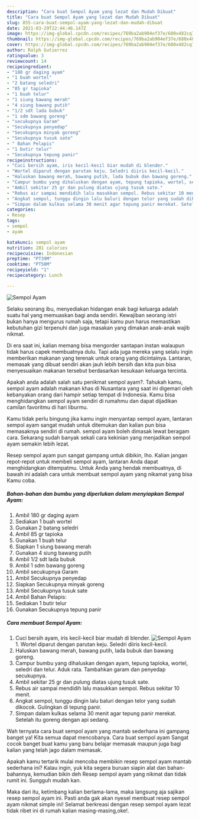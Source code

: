 ```yaml
---
description: "Cara buat Sempol Ayam yang lezat dan Mudah Dibuat"
title: "Cara buat Sempol Ayam yang lezat dan Mudah Dibuat"
slug: 855-cara-buat-sempol-ayam-yang-lezat-dan-mudah-dibuat
date: 2021-03-29T22:44:46.147Z
image: https://img-global.cpcdn.com/recipes/769ba2ab904ef37e/680x482cq70/sempol-ayam-foto-resep-utama.jpg
thumbnail: https://img-global.cpcdn.com/recipes/769ba2ab904ef37e/680x482cq70/sempol-ayam-foto-resep-utama.jpg
cover: https://img-global.cpcdn.com/recipes/769ba2ab904ef37e/680x482cq70/sempol-ayam-foto-resep-utama.jpg
author: Ralph Gutierrez
ratingvalue: 3
reviewcount: 14
recipeingredient:
- "180 gr daging ayam"
- "1 buah wortel"
- "2 batang seledri"
- "85 gr tapioka"
- "1 buah telur"
- "1 siung bawang merah"
- "4 siung bawang putih"
- "1/2 sdt lada bubuk"
- "1 sdm bawang goreng"
- "secukupnya Garam"
- "Secukupnya penyedap"
- "Secukupnya minyak goreng"
- "Secukupnya tusuk sate"
- " Bahan Pelapis"
- "1 butir telur"
- "Secukupnya tepung panir"
recipeinstructions:
- "Cuci bersih ayam, iris kecil-kecil biar mudah di blender."
- "Wortel diparut dengan parutan keju. Seledri diiris kecil-kecil."
- "Haluskan bawang merah, bawang putih, lada bubuk dan bawang goreng."
- "Campur bumbu yang dihaluskan dengan ayam, tepung tapioka, wortel, seledri dan telur. Aduk rata. Tambahkan garam dan penyedap secukupnya."
- "Ambil sekitar 25 gr dan pulung diatas ujung tusuk sate."
- "Rebus air sampai mendidih lalu masukkan sempol. Rebus sekitar 10 menit."
- "Angkat sempol, tunggu dingin lalu baluri dengan telor yang sudah dikocok. Gulingkan di tepung panir."
- "Simpan dalam kulkas selama 30 menit agar tepung panir merekat. Setelah itu goreng dengan api sedang."
categories:
- Resep
tags:
- sempol
- ayam

katakunci: sempol ayam 
nutrition: 281 calories
recipecuisine: Indonesian
preptime: "PT39M"
cooktime: "PT50M"
recipeyield: "1"
recipecategory: Lunch

---
```



![Sempol Ayam](https://img-global.cpcdn.com/recipes/769ba2ab904ef37e/680x482cq70/sempol-ayam-foto-resep-utama.jpg)

Selaku seorang ibu, menyediakan hidangan enak bagi keluarga adalah suatu hal yang memuaskan bagi anda sendiri. Kewajiban seorang istri bukan hanya mengurus rumah saja, tetapi kamu pun harus memastikan kebutuhan gizi terpenuhi dan juga masakan yang dimakan anak-anak wajib nikmat.

Di era  saat ini, kalian memang bisa mengorder santapan instan walaupun tidak harus capek membuatnya dulu. Tapi ada juga mereka yang selalu ingin memberikan makanan yang terenak untuk orang yang dicintainya. Lantaran, memasak yang dibuat sendiri akan jauh lebih bersih dan kita pun bisa menyesuaikan makanan tersebut berdasarkan kesukaan keluarga tercinta. 



Apakah anda adalah salah satu penikmat sempol ayam?. Tahukah kamu, sempol ayam adalah makanan khas di Nusantara yang saat ini digemari oleh kebanyakan orang dari hampir setiap tempat di Indonesia. Kamu bisa menghidangkan sempol ayam sendiri di rumahmu dan dapat dijadikan camilan favoritmu di hari liburmu.

Kamu tidak perlu bingung jika kamu ingin menyantap sempol ayam, lantaran sempol ayam sangat mudah untuk ditemukan dan kalian pun bisa memasaknya sendiri di rumah. sempol ayam boleh dimasak lewat beragam cara. Sekarang sudah banyak sekali cara kekinian yang menjadikan sempol ayam semakin lebih lezat.

Resep sempol ayam pun sangat gampang untuk dibikin, lho. Kalian jangan repot-repot untuk membeli sempol ayam, lantaran Anda dapat menghidangkan ditempatmu. Untuk Anda yang hendak membuatnya, di bawah ini adalah cara untuk membuat sempol ayam yang nikamat yang bisa Kamu coba.

<!--inarticleads1-->

##### Bahan-bahan dan bumbu yang diperlukan dalam menyiapkan Sempol Ayam:

1. Ambil 180 gr daging ayam
1. Sediakan 1 buah wortel
1. Gunakan 2 batang seledri
1. Ambil 85 gr tapioka
1. Gunakan 1 buah telur
1. Siapkan 1 siung bawang merah
1. Gunakan 4 siung bawang putih
1. Ambil 1/2 sdt lada bubuk
1. Ambil 1 sdm bawang goreng
1. Ambil secukupnya Garam
1. Ambil Secukupnya penyedap
1. Siapkan Secukupnya minyak goreng
1. Ambil Secukupnya tusuk sate
1. Ambil  Bahan Pelapis:
1. Sediakan 1 butir telur
1. Gunakan Secukupnya tepung panir




<!--inarticleads2-->

##### Cara membuat Sempol Ayam:

1. Cuci bersih ayam, iris kecil-kecil biar mudah di blender.
<img src="https://img-global.cpcdn.com/steps/fd0171bb8e38577d/160x128cq70/sempol-ayam-langkah-memasak-1-foto.jpg" alt="Sempol Ayam">1. Wortel diparut dengan parutan keju. Seledri diiris kecil-kecil.
1. Haluskan bawang merah, bawang putih, lada bubuk dan bawang goreng.
1. Campur bumbu yang dihaluskan dengan ayam, tepung tapioka, wortel, seledri dan telur. Aduk rata. Tambahkan garam dan penyedap secukupnya.
1. Ambil sekitar 25 gr dan pulung diatas ujung tusuk sate.
1. Rebus air sampai mendidih lalu masukkan sempol. Rebus sekitar 10 menit.
1. Angkat sempol, tunggu dingin lalu baluri dengan telor yang sudah dikocok. Gulingkan di tepung panir.
1. Simpan dalam kulkas selama 30 menit agar tepung panir merekat. Setelah itu goreng dengan api sedang.




Wah ternyata cara buat sempol ayam yang mantab sederhana ini gampang banget ya! Kita semua dapat mencobanya. Cara buat sempol ayam Sangat cocok banget buat kamu yang baru belajar memasak maupun juga bagi kalian yang telah jago dalam memasak.

Apakah kamu tertarik mulai mencoba membikin resep sempol ayam mantab sederhana ini? Kalau ingin, yuk kita segera buruan siapin alat dan bahan-bahannya, kemudian bikin deh Resep sempol ayam yang nikmat dan tidak rumit ini. Sungguh mudah kan. 

Maka dari itu, ketimbang kalian berlama-lama, maka langsung aja sajikan resep sempol ayam ini. Pasti anda gak akan nyesel membuat resep sempol ayam nikmat simple ini! Selamat berkreasi dengan resep sempol ayam lezat tidak ribet ini di rumah kalian masing-masing,oke!.

